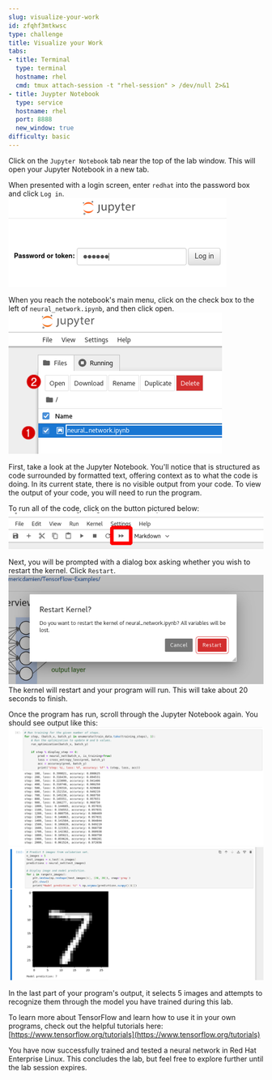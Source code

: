 ```yaml
---
slug: visualize-your-work
id: zfqhf3mtkwsc
type: challenge
title: Visualize your Work
tabs:
- title: Terminal
  type: terminal
  hostname: rhel
  cmd: tmux attach-session -t "rhel-session" > /dev/null 2>&1
- title: Juypter Notebook
  type: service
  hostname: rhel
  port: 8888
  new_window: true
difficulty: basic
---
```

Click on the `Jupyter Notebook` tab near the top of the lab window. This will open your Jupyter Notebook in a new tab.

When presented with a login screen, enter `redhat` into the password box and click `Log in`.
![](../assets/jupyter-login.png)

When you reach the notebook's main menu, click on the check box to the left of `neural_network.ipynb`, and then click open.
![](../assets/neural_network_open.png)

First, take a look at the Jupyter Notebook. You'll notice that is structured as code surrounded by formatted text, offering context as to what the code is doing. In its current state, there is no visible output from your code. To view the output of your code, you will need to run the program.

To run all of the code, click on the button pictured below:
![](../assets/jupyter_play_neural.png)

Next, you will be prompted with a dialog box asking whether you wish to restart the kernel. Click `Restart`.
![](../assets/jupyter_run_all_neural.png)
The kernel will restart and your program will run. This will take about 20 seconds to finish.

Once the program has run, scroll through the Jupyter Notebook again. You should see output like this:
![](../assets/tf_numerical_output.png)
![](../assets/tf_model_test.png)

In the last part of your program's output, it selects 5 images and attempts to recognize them through the model you have trained during this lab.

To learn more about TensorFlow and learn how to use it in your own programs, check out the helpful tutorials here:
[https://www.tensorflow.org/tutorials](https://www.tensorflow.org/tutorials)

You have now successfully trained and tested a neural network in Red Hat Enterprise Linux. This concludes the lab, but feel free to explore further until the lab session expires.
